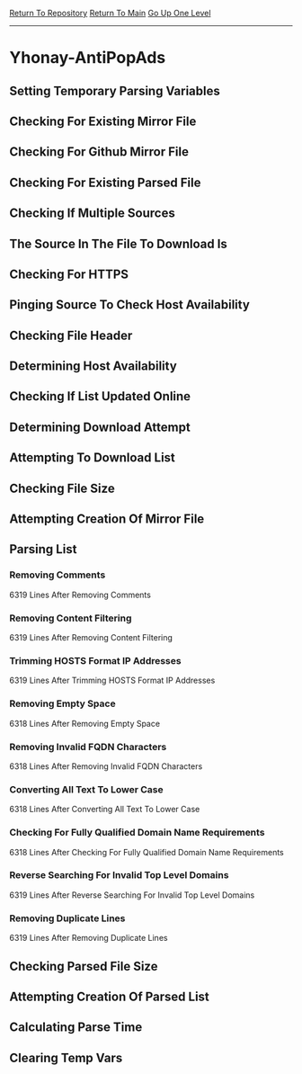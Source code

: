 [Return To Repository](https://github.com/deathbybandaid/piholeparser/)
[Return To Main](https://github.com/deathbybandaid/piholeparser/blob/master/RecentRunLogs/Mainlog.md)
[Go Up One Level](https://github.com/deathbybandaid/piholeparser/blob/master/RecentRunLogs/TopLevelScripts/30-Processing-External-Blacklists.md)
____________________________________
# Yhonay-AntiPopAds
## Setting Temporary Parsing Variables
## Checking For Existing Mirror File
## Checking For Github Mirror File
## Checking For Existing Parsed File
## Checking If Multiple Sources
## The Source In The File To Download Is
## Checking For HTTPS
## Pinging Source To Check Host Availability
## Checking File Header
## Determining Host Availability
## Checking If List Updated Online
## Determining Download Attempt
## Attempting To Download List
## Checking File Size
## Attempting Creation Of Mirror File
## Parsing List
### Removing Comments
6319 Lines After Removing Comments
### Removing Content Filtering
6319 Lines After Removing Content Filtering
### Trimming HOSTS Format IP Addresses
6319 Lines After Trimming HOSTS Format IP Addresses
### Removing Empty Space
6318 Lines After Removing Empty Space
### Removing Invalid FQDN Characters
6318 Lines After Removing Invalid FQDN Characters
### Converting All Text To Lower Case
6318 Lines After Converting All Text To Lower Case
### Checking For Fully Qualified Domain Name Requirements
6318 Lines After Checking For Fully Qualified Domain Name Requirements
### Reverse Searching For Invalid Top Level Domains
6319 Lines After Reverse Searching For Invalid Top Level Domains
### Removing Duplicate Lines
6319 Lines After Removing Duplicate Lines
## Checking Parsed File Size
## Attempting Creation Of Parsed List
## Calculating Parse Time
## Clearing Temp Vars
